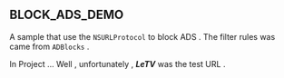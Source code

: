## BLOCK_ADS_DEMO

A sample that use the `NSURLProtocol` to block ADS .
The filter rules was came from `ADBlocks` .

In Project ... Well , unfortunately , _**LeTV**_ was the test URL .